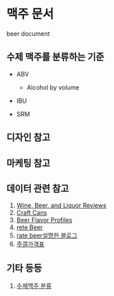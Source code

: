 # 맥주 문서
beer document

## 수제 맥주를 분류하는 기준
 - ABV
    - Alcohol by volume

 - IBU
 - SRM

## 디자인 참고

## 마케팅 참고

## 데이터 관련 참고
1. [Wine, Beer, and Liquor Reviews](https://data.world/datafiniti/wine-beer-and-liquor-reviews)
2. [Craft Cans](https://www.kaggle.com/nickhould/craft-cans)
3. [Beer Flavor Profiles](https://www.tekutavern.beer/beer-flavor-profiles)
4. [rete Beer](https://www.ratebeer.com/)
5. [rate beer설명한 블로그](http://www.beerforum.co.kr/article_beer/96427)
6. [주갤가격표](https://docs.google.com/spreadsheets/d/1mZos-qRBEfH5Ud6vNdEKTUTVnGPdeZrvEj1H5oATzsA/edit#gid=257490207)

## 기타 등등
1. [수제맥주 분류](https://pubbronx.tistory.com/6)
